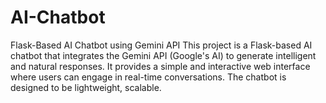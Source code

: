 # AI-Chatbot
Flask-Based AI Chatbot using Gemini API This project is a Flask-based AI chatbot that integrates the Gemini API (Google's AI) to generate intelligent and natural responses. It provides a simple and interactive web interface where users can engage in real-time conversations. The chatbot is designed to be lightweight, scalable.
